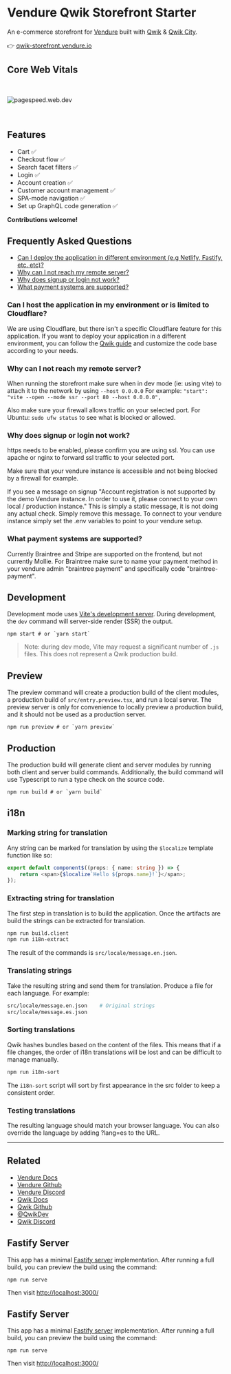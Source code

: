 # Vendure Qwik Storefront Starter️

An e-commerce storefront for [Vendure](https://www.vendure.io) built with [Qwik](https://qwik.builder.io/) & [Qwik City](https://qwik.builder.io/qwikcity/overview).

👉 [qwik-storefront.vendure.io](https://qwik-storefront.vendure.io)

## Core Web Vitals

<br/>

![pagespeed.web.dev](docs/metrics.png)

<br/>

## Features

- Cart ✅
- Checkout flow ✅
- Search facet filters ✅
- Login ✅
- Account creation ✅
- Customer account management ✅
- SPA-mode navigation ✅
- Set up GraphQL code generation ✅

**Contributions welcome!**

## Frequently Asked Questions

- [Can I deploy the application in different environment (e.g Netlify, Fastify, etc. etc)?](#can-i-host-the-application-in-my-environment-or-is-limited-to-cloudflare)
- [Why can I not reach my remote server?](#why-can-i-not-reach-my-remote-server)
- [Why does signup or login not work?](#why-does-signup-or-login-not-work)
- [What payment systems are supported?](#what-payment-systems-are-supported)

### Can I host the application in my environment or is limited to Cloudflare?

We are using Cloudflare, but there isn't a specific Cloudflare feature for this application.
If you want to deploy your application in a different environment, you can follow the [Qwik guide](https://qwik.builder.io/docs/deployments/#add-an-adapter) and customize the code base according to your needs.

### Why can I not reach my remote server?

When running the storefront make sure when in dev mode (ie: using vite) to attach it to the network by using `--host 0.0.0.0`
For example: `"start": "vite --open --mode ssr --port 80 --host 0.0.0.0",`

Also make sure your firewall allows traffic on your selected port.
For Ubuntu: `sudo ufw status` to see what is blocked or allowed.

### Why does signup or login not work?

https needs to be enabled, please confirm you are using ssl. You can use apache or nginx to forward ssl traffic to your selected port.

Make sure that your vendure instance is accessible and not being blocked by a firewall for example.

If you see a message on signup "Account registration is not supported by the demo Vendure instance. In order to use it, please connect to your own local / production instance." This is simply a static message, it is not doing any actual check. Simply remove this message. To connect to your vendure instance simply set the .env variables to point to your vendure setup.

### What payment systems are supported?

Currently Braintree and Stripe are supported on the frontend, but not currently Mollie.
For Braintree make sure to name your payment method in your vendure admin "braintree payment" and specifically code "braintree-payment".

## Development

Development mode uses [Vite's development server](https://vitejs.dev/). During development, the `dev` command will server-side render (SSR) the output.

```shell
npm start # or `yarn start`
```

> Note: during dev mode, Vite may request a significant number of `.js` files. This does not represent a Qwik production build.

## Preview

The preview command will create a production build of the client modules, a production build of `src/entry.preview.tsx`, and run a local server. The preview server is only for convenience to locally preview a production build, and it should not be used as a production server.

```shell
npm run preview # or `yarn preview`
```

## Production

The production build will generate client and server modules by running both client and server build commands. Additionally, the build command will use Typescript to run a type check on the source code.

```shell
npm run build # or `yarn build`
```

## i18n

### Marking string for translation

Any string can be marked for translation by using the `$localize` template function like so:

```typescript
export default component$((props: { name: string }) => {
	return <span>{$localize`Hello ${props.name}!`}</span>;
});
```

### Extracting string for translation

The first step in translation is to build the application. Once the artifacts are build the strings can be extracted for translation.

```bash
npm run build.client
npm run i18n-extract
```

The result of the commands is `src/locale/message.en.json`.

### Translating strings

Take the resulting string and send them for translation. Produce a file for each language. For example:

```bash
src/locale/message.en.json    # Original strings
src/locale/message.es.json
```

### Sorting translations

Qwik hashes bundles based on the content of the files. This means that if a file changes, the order of i18n translations will be lost and can be difficult to manage manually.

```bash
npm run i18n-sort
```

The `i18n-sort` script will sort by first appearance in the src folder to keep a consistent order.

### Testing translations

The resulting language should match your browser language. You can also override the language by adding ?lang=es to the URL.

---

## Related

- [Vendure Docs](https://vendure.io/docs)
- [Vendure Github](https://github.com/vendure-ecommerce/vendure)
- [Vendure Discord](https://vendure.io/community)
- [Qwik Docs](https://qwik.builder.io/)
- [Qwik Github](https://github.com/BuilderIO/qwik)
- [@QwikDev](https://twitter.com/QwikDev)
- [Qwik Discord](https://qwik.builder.io/chat)

## Fastify Server

This app has a minimal [Fastify server](https://fastify.io/) implementation. After running a full build, you can preview the build using the command:

```
npm run serve
```

Then visit [http://localhost:3000/](http://localhost:3000/)

## Fastify Server

This app has a minimal [Fastify server](https://fastify.io/) implementation. After running a full build, you can preview the build using the command:

```
npm run serve
```

Then visit [http://localhost:3000/](http://localhost:3000/)
